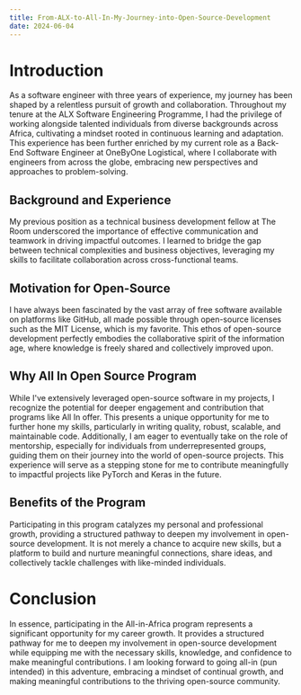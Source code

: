 ```yaml
---
title: From-ALX-to-All-In-My-Journey-into-Open-Source-Development
date: 2024-06-04
---
```


**Introduction**
================

As a software engineer with three years of experience, my journey has been shaped by a relentless pursuit of growth and collaboration. Throughout my tenure at the ALX Software Engineering Programme, I had the privilege of working alongside talented individuals from diverse backgrounds across Africa, cultivating a mindset rooted in continuous learning and adaptation. This experience has been further enriched by my current role as a Back-End Software Engineer at OneByOne Logistical, where I collaborate with engineers from across the globe, embracing new perspectives and approaches to problem-solving.

**Background and Experience**
---------------------------

My previous position as a technical business development fellow at The Room underscored the importance of effective communication and teamwork in driving impactful outcomes. I learned to bridge the gap between technical complexities and business objectives, leveraging my skills to facilitate collaboration across cross-functional teams.

**Motivation for Open-Source**
-------------------------

I have always been fascinated by the vast array of free software available on platforms like GitHub, all made possible through open-source licenses such as the MIT License, which is my favorite. This ethos of open-source development perfectly embodies the collaborative spirit of the information age, where knowledge is freely shared and collectively improved upon.

**Why All In Open Source Program**
--------------------------------

While I've extensively leveraged open-source software in my projects, I recognize the potential for deeper engagement and contribution that programs like All In offer. This presents a unique opportunity for me to further hone my skills, particularly in writing quality, robust, scalable, and maintainable code. Additionally, I am eager to eventually take on the role of mentorship, especially for individuals from underrepresented groups, guiding them on their journey into the world of open-source projects. This experience will serve as a stepping stone for me to contribute meaningfully to impactful projects like PyTorch and Keras in the future.

**Benefits of the Program**
-------------------------

Participating in this program catalyzes my personal and professional growth, providing a structured pathway to deepen my involvement in open-source development. It is not merely a chance to acquire new skills, but a platform to build and nurture meaningful connections, share ideas, and collectively tackle challenges with like-minded individuals.

**Conclusion**
==========

In essence, participating in the All-in-Africa program represents a significant opportunity for my career growth. It provides a structured pathway for me to deepen my involvement in open-source development while equipping me with the necessary skills, knowledge, and confidence to make meaningful contributions. I am looking forward to going all-in (pun intended) in this adventure, embracing a mindset of continual growth, and making meaningful contributions to the thriving open-source community.
